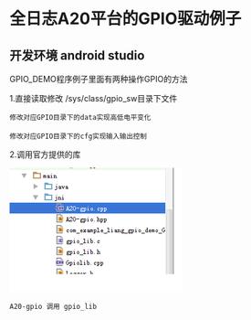 # 全日志A20平台的GPIO驱动例子
## 开发环境 android studio ##

GPIO_DEMO程序例子里面有两种操作GPIO的方法


1.直接读取修改 /sys/class/gpio_sw目录下文件

	修改对应GPIO目录下的data实现高低电平变化

	修改对应GPIO目录下的cfg实现输入输出控制

2.调用官方提供的库

![gpio](/png/gpio.png)

	A20-gpio 调用 gpio_lib